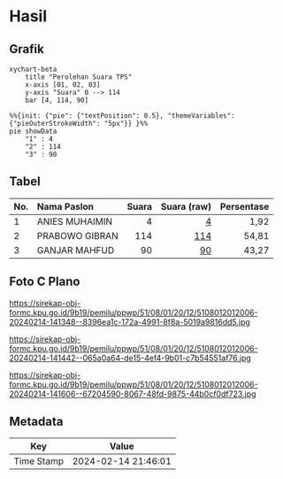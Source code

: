 # Hasil

## Grafik

```mermaid
xychart-beta
    title "Perolehan Suara TPS"
    x-axis [01, 02, 03]
    y-axis "Suara" 0 --> 114
    bar [4, 114, 90]
```

```mermaid
%%{init: {"pie": {"textPosition": 0.5}, "themeVariables": {"pieOuterStrokeWidth": "5px"}} }%%
pie showData
    "1" : 4
    "2" : 114
    "3" : 90
```

## Tabel

| No. | Nama Paslon    | Suara | Suara (raw) | Persentase |
|:--- |:-------------- | -----:| -----------:| ----------:|
| 1   | ANIES MUHAIMIN | 4     | [4][p-1]    | 1,92       |
| 2   | PRABOWO GIBRAN | 114   | [114][p-2]  | 54,81      |
| 3   | GANJAR MAHFUD  | 90    | [90][p-3]   | 43,27      |


[p-1]: https://github.com/gigit-pemilu/pemilu-2024-51-bali/blob/main/pilpres/hitung-suara/sub/51-bali/sub/08-buleleng/sub/01-gerokgak/sub/2012-tinga-tinga/sub/006-tps/sub/paslon-1.txt
[p-2]: https://github.com/gigit-pemilu/pemilu-2024-51-bali/blob/main/pilpres/hitung-suara/sub/51-bali/sub/08-buleleng/sub/01-gerokgak/sub/2012-tinga-tinga/sub/006-tps/sub/paslon-2.txt
[p-3]: https://github.com/gigit-pemilu/pemilu-2024-51-bali/blob/main/pilpres/hitung-suara/sub/51-bali/sub/08-buleleng/sub/01-gerokgak/sub/2012-tinga-tinga/sub/006-tps/sub/paslon-3.txt

## Foto C Plano

https://sirekap-obj-formc.kpu.go.id/9b19/pemilu/ppwp/51/08/01/20/12/5108012012006-20240214-141348--8396ea1c-172a-4991-8f8a-5019a9816dd5.jpg

https://sirekap-obj-formc.kpu.go.id/9b19/pemilu/ppwp/51/08/01/20/12/5108012012006-20240214-141442--065a0a64-de15-4ef4-9b01-c7b54551af76.jpg

https://sirekap-obj-formc.kpu.go.id/9b19/pemilu/ppwp/51/08/01/20/12/5108012012006-20240214-141606--67204590-8067-48fd-9875-44b0cf0df723.jpg


## Metadata

| Key        | Value               |
| ---------- | ------------------- |
| Time Stamp | 2024-02-14 21:46:01 |



